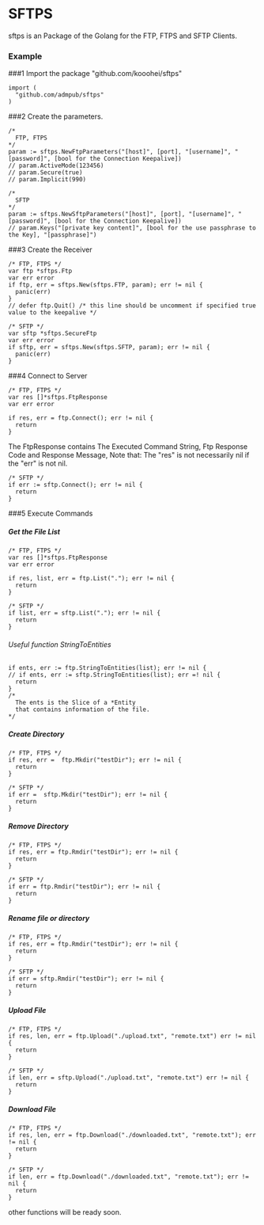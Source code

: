 # SFTPS
sftps is an Package of the Golang for the FTP, FTPS and SFTP Clients.


### Example ###

###1 Import the package "github.com/kooohei/sftps"
```golang
import (
  "github.com/admpub/sftps"
)
```

###2  Create the parameters.
```golang
/*
  FTP, FTPS
*/
param := sftps.NewFtpParameters("[host]", [port], "[username]", "[password]", [bool for the Connection Keepalive])
// param.ActiveMode(123456)
// param.Secure(true)
// param.Implicit(990)
```

```golang
/*
  SFTP
*/
param := sftps.NewSftpParameters("[host]", [port], "[username]", "[password]", [bool for the Connection Keepalive])
// param.Keys("[private key content]", [bool for the use passphrase to the Key], "[passphrase]")
```

###3 Create the Receiver

```golang
/* FTP, FTPS */
var ftp *sftps.Ftp
var err error
if ftp, err = sftps.New(sftps.FTP, param); err != nil {
  panic(err)
}
// defer ftp.Quit() /* this line should be uncomment if specified true value to the keepalive */
```

```golang
/* SFTP */
var sftp *sftps.SecureFtp
var err error
if sftp, err = sftps.New(sftps.SFTP, param); err != nil {
  panic(err)
}
```

###4 Connect to Server

```golang
/* FTP, FTPS */
var res []*sftps.FtpResponse
var err error

if res, err = ftp.Connect(); err != nil {
  return
}
```
The FtpResponse contains The Executed Command String, Ftp Response Code and Response Message,
Note that: The "res" is not necessarily nil if the "err" is not nil.

```golang
/* SFTP */
if err := sftp.Connect(); err != nil {
  return
}
```


###5 Execute Commands

##### Get the File List #####
```golang
/* FTP, FTPS */
var res []*sftps.FtpResponse
var err error

if res, list, err = ftp.List("."); err != nil {
  return
}
```

```golang
/* SFTP */
if list, err = sftp.List("."); err != nil {
  return
}
```

###### Useful function StringToEntities ######
```golang
if ents, err := ftp.StringToEntities(list); err != nil {
// if ents, err := sftp.StringToEntities(list); err =! nil {
  return
}
/*
  The ents is the Slice of a *Entity
  that contains information of the file.
*/
```


##### Create Directory #####
```golang
/* FTP, FTPS */
if res, err =  ftp.Mkdir("testDir"); err != nil {
  return
}
```

```golang
/* SFTP */
if err =  sftp.Mkdir("testDir"); err != nil {
  return
}
```

##### Remove Directory #####
```golang
/* FTP, FTPS */
if res, err = ftp.Rmdir("testDir"); err != nil {
  return
}
```

```golang
/* SFTP */
if err = ftp.Rmdir("testDir"); err != nil {
  return
}
```

##### Rename file or directory ######
```golang
/* FTP, FTPS */
if res, err = ftp.Rmdir("testDir"); err != nil {
  return
}
```

```golang
/* SFTP */
if err = sftp.Rmdir("testDir"); err != nil {
  return
}
```

##### Upload File #####
```golang
/* FTP, FTPS */
if res, len, err = ftp.Upload("./upload.txt", "remote.txt") err != nil {
  return
}
```

```golang
/* SFTP */
if len, err = sftp.Upload("./upload.txt", "remote.txt") err != nil {
  return
}
```

##### Download File #####
```golang
/* FTP, FTPS */
if res, len, err = ftp.Download("./downloaded.txt", "remote.txt"); err != nil {
  return
}
````

```golang
/* SFTP */
if len, err = ftp.Download("./downloaded.txt", "remote.txt"); err != nil {
  return
}
````

other functions will be ready soon.

